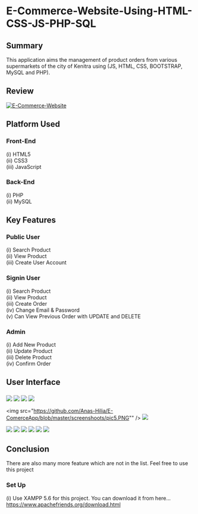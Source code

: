 # E-Commerce-Website-Using-HTML-CSS-JS-PHP-SQL

## Summary
This application aims the management of product orders from various supermarkets of the city of Kenitra using (JS, HTML, CSS, BOOTSTRAP, MySQL and PHP).
## Review
[![E-Commerce-Website](http://img.youtube.com/vi/nX_inqaAzOI/0.jpg)](https://www.youtube.com/watch?v=nX_inqaAzOI&feature=youtu.be&hd=1 "E-Commerce-Website")

## Platform Used
### Front-End
  (i) HTML5 <br>
  (ii) CSS3 <br>
  (iii) JavaScript <br>

### Back-End
  (i) PHP <br>
  (ii) MySQL <br>

## Key Features
### Public User
(i) Search Product <br>
(ii) View Product <br>
(iii) Create User Account <br>

### Signin User
(i) Search Product <br>
(ii) View Product <br>
(iii) Create Order <br>
(iv) Change Email & Password <br>
(v) Can View Previous Order with UPDATE and DELETE <br>

### Admin
(i) Add New Product <br>
(ii) Update Product <br>
(iii) Delete Product <br>
(iv) Confirm Order <br>
## User Interface
###


  <img src="https://github.com/Anas-Hilia/E-ComerceApp/blob/master/screenshoots/pic1.PNG" />
  <img src="https://github.com/Anas-Hilia/E-ComerceApp/blob/master/screenshoots/pic2.PNG" /> 

  <img src="https://github.com/Anas-Hilia/E-ComerceApp/blob/master/screenshoots/pic3.PNG"  />
  <img src="https://github.com/Anas-Hilia/E-ComerceApp/blob/master/screenshoots/pic4.PNG"  /> 

  <img src="https://github.com/Anas-Hilia/E-ComerceApp/blob/master/screenshoots/pic5.PNG"" />
  <img src="https://github.com/Anas-Hilia/E-ComerceApp/blob/master/screenshoots/pic6.PNG" /> 

  <img src="https://github.com/Anas-Hilia/E-ComerceApp/blob/master/screenshoots/pic7.PNG"  />
  <img src="https://github.com/Anas-Hilia/E-ComerceApp/blob/master/screenshoots/pic8.PNG"  /> 

  <img src="https://github.com/Anas-Hilia/E-ComerceApp/blob/master/screenshoots/pic9.PNG"  />
  <img src="https://github.com/Anas-Hilia/E-ComerceApp/blob/master/screenshoots/pic10.PNG"  /> 

  <img src="https://github.com/Anas-Hilia/E-ComerceApp/blob/master/screenshoots/pic11.PNG"  />
  <img src="https://github.com/Anas-Hilia/E-ComerceApp/blob/master/screenshoots/pic12.PNG"  /> 



## Conclusion
There are also many more feature which are not in the list. Feel free to use this project

### Set Up
(i) Use XAMPP 5.6 for this project. You can download it from here... https://www.apachefriends.org/download.html

